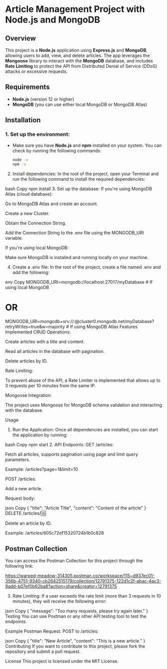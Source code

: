 
# Article Management Project with Node.js and MongoDB

## Overview
This project is a **Node.js** application using **Express.js** and **MongoDB**, allowing users to add, view, and delete articles. The app leverages the **Mongoose** library to interact with the **MongoDB** database, and includes **Rate Limiting** to protect the API from Distributed Denial of Service (DDoS) attacks or excessive requests.

## Requirements
- **Node.js** (version 12 or higher)
- **MongoDB** (you can use either local MongoDB or MongoDB Atlas)

## Installation

### 1. **Set up the environment:**
- Make sure you have **Node.js** and **npm** installed on your system. You can check by running the following commands:
  ```bash
  node -v
  npm -v
2. Install dependencies:
In the root of the project, open your Terminal and run the following command to install the required dependencies:

bash
Copy
npm install
3. Set up the database:
If you're using MongoDB Atlas (cloud database):

Go to MongoDB Atlas and create an account.

Create a new Cluster.

Obtain the Connection String.

Add the Connection String to the .env file using the MONGODB_URI variable.

If you're using local MongoDB:

Make sure MongoDB is installed and running locally on your machine.

4. Create a .env file:
In the root of the project, create a file named .env and add the following:

env
Copy
MONGODB_URI=mongodb://localhost:27017/myDatabase   # If using local MongoDB
# OR
MONGODB_URI=mongodb+srv://<username>:<password>@cluster0.mongodb.net/myDatabase?retryWrites=true&w=majority  # If using MongoDB Atlas
Features Implemented
CRUD Operations:

Create articles with a title and content.

Read all articles in the database with pagination.

Delete articles by ID.

Rate Limiting:

To prevent abuse of the API, a Rate Limiter is implemented that allows up to 3 requests per 10 minutes from the same IP.

Mongoose Integration:

The project uses Mongoose for MongoDB schema validation and interacting with the database.

Usage
1. Run the Application:
Once all dependencies are installed, you can start the application by running:

bash
Copy
npm start
2. API Endpoints:
GET /articles:

Fetch all articles, supports pagination using page and limit query parameters.

Example: /articles?page=1&limit=10

POST /articles:

Add a new article.

Request body:

json
Copy
{
  "title": "Article Title",
  "content": "Content of the article"
}
DELETE /articles/:id:

Delete an article by ID.

Example: /articles/605c72ef15320724b1b0c828

## Postman Collection

You can access the Postman Collection for this project through the following link:

https://warped-meadow-314305.postman.co/workspace/115~d937ec01-356b-4751-9340-cb2642515179/collection/12791375-122d1c2f-abac-4ac3-9add-b07ef0b62ba8?action=share&creator=12791375

3. Rate Limiting:
If a user exceeds the rate limit (more than 3 requests in 10 minutes), they will receive the following error:

json
Copy
{
  "message": "Too many requests, please try again later."
}
Testing
You can use Postman or any other API testing tool to test the endpoints.

Example Postman Request:
POST to /articles:

json
Copy
{
  "title": "New Article",
  "content": "This is a new article."
}
Contributing
If you want to contribute to this project, please fork the repository and submit a pull request.

License
This project is licensed under the MIT License.


